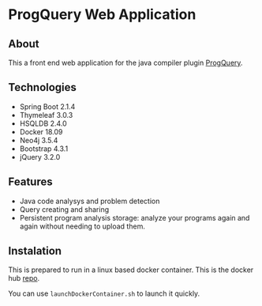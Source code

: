 
 # ProgQuery Web Application
 
 ## About
 
 This a front end web application for the java compiler plugin [ProgQuery](https://github.com/OscarRodriguezPrieto/ProgQuery).
 
 ## Technologies
 
 - Spring Boot 2.1.4
 - Thymeleaf 3.0.3
 - HSQLDB 2.4.0
 - Docker 18.09
 - Neo4j 3.5.4
 - Bootstrap 4.3.1
 - jQuery 3.2.0
 
 ## Features
 
 - Java code analysys and problem detection
 - Query creating and sharing
 - Persistent program analysis storage: analyze your programs again and again without needing to upload them.
 
 ## Instalation
 
 This is prepared to run in a linux based docker container.
 This is the docker hub [repo](https://hub.docker.com/r/uo257431/prog_query_web_app).
 
 You can use `launchDockerContainer.sh` to launch it quickly.
 
 